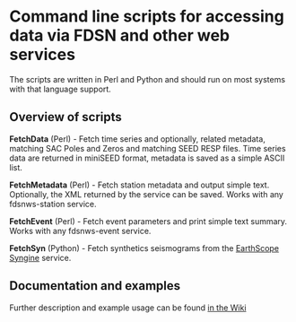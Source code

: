 # Command line scripts for accessing data via FDSN and other web services

The scripts are written in Perl and Python and should run on most systems
with that language support.

## Overview of scripts

**FetchData** (Perl) - Fetch time series and optionally, related metadata, matching SAC Poles and Zeros and matching SEED RESP files. Time series data are returned in miniSEED format, metadata is saved as a simple ASCII list.

**FetchMetadata** (Perl) - Fetch station metadata and output simple text. Optionally, the XML returned by the service can be saved.  Works with any fdsnws-station service.

**FetchEvent** (Perl) - Fetch event parameters and print simple text summary.  Works with any fdsnws-event service.

**FetchSyn** (Python) - Fetch synthetics seismograms from the [EarthScope Syngine](https://service.iris.edu/irisws/syngine/1/) service.

## Documentation and examples

Further description and example usage can be found [in the Wiki](../../wiki)
